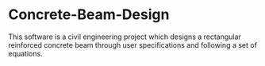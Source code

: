 # Concrete-Beam-Design
This software is a civil engineering project which designs a rectangular reinforced concrete beam through user specifications and following a set of equations. 
